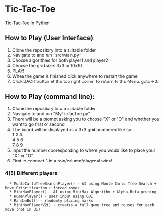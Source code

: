 # Tic-Tac-Toe
Tic-Tac-Toe in Python

## How to Play (User Interface):
1. Clone the repository into a suitable folder
2. Navigate to and run "src/Main.py"
3. Choose algorithms for both player1 and player2
4. Choose the grid size: 3x3 or 10x10
5. PLAY!
6. When the game is finished click anywhere to restart the game
7. Click BACK button at the top right corner to return to the Menu. goto->3.


## How to Play (command line):
1. Clone the repository into a suitable folder
2. Navigate to and run "MyTicTacToe.py"
3. There will be a prompt asking you to choose "X" or "O" and whether you want to go first or second
4. The board will be displayed as a 3x3 grid numbered like so:<br>
     1    2    3<br>
     4    5    6<br>
     7    8    9<br>
5. Input the number cooresponding to where you would like to place your "X" or "O"     
6. First to connect 3 in a row/column/diagonal wins!


### 4(5) Different players

      * MonteCarloTreeSearchPlayer() - AI using Monte Carlo Tree Search + Move Prioritization + forced moves
      * MiniMaxPlayer() - AI using MiniMax Algorithm + Alpha-Beta pruning
      * HumanPlayer() - user input using GUI
      * RandomBot() - randomly placing marks
      * MiniMaxPlayerV2() - creates a full game tree and reuses for each move (not in UI)
